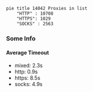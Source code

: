 
```mermaid
pie title 14042 Proxies in list
    "HTTP" : 10708
    "HTTPS": 1029
    "SOCKS" : 2563
```

### Some Info
#### Average Timeout

- mixed: 2.3s
- http: 0.9s
- https: 8.5s
- socks: 4.9s